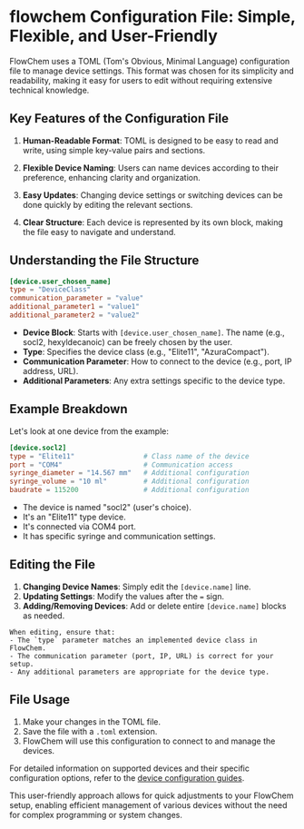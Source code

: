 # flowchem Configuration File: Simple, Flexible, and User-Friendly

FlowChem uses a TOML (Tom's Obvious, Minimal Language) configuration file to manage device settings. This format was 
chosen for its simplicity and readability, making it easy for users to edit without requiring extensive technical 
knowledge.

## Key Features of the Configuration File

1. **Human-Readable Format**: TOML is designed to be easy to read and write, using simple key-value pairs and sections.

2. **Flexible Device Naming**: Users can name devices according to their preference, enhancing clarity and organization.

3. **Easy Updates**: Changing device settings or switching devices can be done quickly by editing the relevant sections.

4. **Clear Structure**: Each device is represented by its own block, making the file easy to navigate and understand.

## Understanding the File Structure

```toml
[device.user_chosen_name]
type = "DeviceClass"
communication_parameter = "value"
additional_parameter1 = "value1"
additional_parameter2 = "value2"
```

- **Device Block**: Starts with `[device.user_chosen_name]`. The name (e.g., socl2, hexyldecanoic) can be freely chosen by the user.
- **Type**: Specifies the device class (e.g., "Elite11", "AzuraCompact").
- **Communication Parameter**: How to connect to the device (e.g., port, IP address, URL).
- **Additional Parameters**: Any extra settings specific to the device type.

## Example Breakdown

Let's look at one device from the example:

```toml
[device.socl2]
type = "Elite11"                 # Class name of the device
port = "COM4"                    # Communication access
syringe_diameter = "14.567 mm"   # Additional configuration
syringe_volume = "10 ml"         # Additional configuration
baudrate = 115200                # Additional configuration
```

- The device is named "socl2" (user's choice).
- It's an "Elite11" type device.
- It's connected via COM4 port.
- It has specific syringe and communication settings.

## Editing the File

1. **Changing Device Names**: Simply edit the `[device.name]` line.
2. **Updating Settings**: Modify the values after the `=` sign.
3. **Adding/Removing Devices**: Add or delete entire `[device.name]` blocks as needed.

```{warning}
When editing, ensure that:
- The `type` parameter matches an implemented device class in FlowChem.
- The communication parameter (port, IP, URL) is correct for your setup.
- Any additional parameters are appropriate for the device type.
```

## File Usage

1. Make your changes in the TOML file.
2. Save the file with a `.toml` extension.
3. FlowChem will use this configuration to connect to and manage the devices.

For detailed information on supported devices and their specific configuration options, refer to the 
[device configuration guides](../reference/devices/supported_devices.md).

This user-friendly approach allows for quick adjustments to your FlowChem setup, enabling efficient management of 
various devices without the need for complex programming or system changes.


